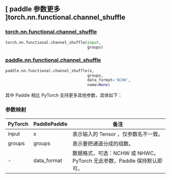 ## [ paddle 参数更多 ]torch.nn.functional.channel_shuffle

### [torch.nn.functional.channel_shuffle](https://pytorch.org/docs/stable/generated/torch.nn.ChannelShuffle.html)

```python
torch.nn.functional.channel_shuffle(input,
                                    groups)
```

### [paddle.nn.functional.channel_shuffle](https://www.paddlepaddle.org.cn/documentation/docs/zh/develop/api/paddle/nn/functional/channel_shuffle_cn.html#channel-shuffle)

```python
paddle.nn.functional.channel_shuffle(x,
                                    groups,
                                    data_format='NCHW',
                                    name=None)
```

其中 Paddle 相比 PyTorch 支持更多其他参数，具体如下：
### 参数映射

| PyTorch       | PaddlePaddle | 备注                                                   |
| ------------- | ------------ | ------------------------------------------------------ |
| input         | x            | 表示输入的 Tensor ，仅参数名不一致。  |
| groups         | groups            | 表示要把通道分成的组数。  |
| -             | data_format            | 数据格式，可选：NCHW 或 NHWC。PyTorch 无此参数，Paddle 保持默认即可。 |
